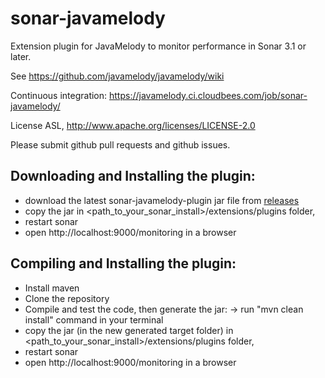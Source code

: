 sonar-javamelody
=========================

Extension plugin for JavaMelody to monitor performance in Sonar 3.1 or later.

See https://github.com/javamelody/javamelody/wiki

Continuous integration: https://javamelody.ci.cloudbees.com/job/sonar-javamelody/

License ASL, http://www.apache.org/licenses/LICENSE-2.0

Please submit github pull requests and github issues.


Downloading and Installing the plugin:
---------------------------------------
 - download the latest sonar-javamelody-plugin jar file from [releases](../../releases)
 - copy the jar in \<path_to_your_sonar_install\>/extensions/plugins folder,
 - restart sonar
 - open http://localhost:9000/monitoring in a browser


Compiling and Installing the plugin:
---------------------------------------
 - Install maven
 - Clone the repository
 - Compile and test the code, then generate the jar:
	-> run "mvn clean install" command in your terminal
 - copy the jar (in the new generated target folder) in \<path_to_your_sonar_install\>/extensions/plugins folder,
 - restart sonar
 - open http://localhost:9000/monitoring in a browser
 
